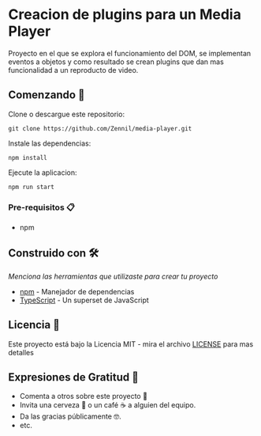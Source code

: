 # Creacion de plugins para un Media Player

Proyecto en el que se explora el funcionamiento del DOM, se implementan eventos a objetos y como resultado se crean plugins que dan mas funcionalidad a un reproducto de video.

## Comenzando 🚀

Clone o descargue este repositorio:

```
git clone https://github.com/Zennil/media-player.git
```

Instale las dependencias:

```
npm install
```

Ejecute la aplicacion:

```
npm run start
```

### Pre-requisitos 📋

 * npm

## Construido con 🛠️

_Menciona las herramientas que utilizaste para crear tu proyecto_

* [npm](https://www.npmjs.com/) - Manejador de dependencias
* [TypeScript](https://www.typescriptlang.org/) - Un superset de JavaScript

## Licencia 📄

Este proyecto está bajo la Licencia MIT - mira el archivo [LICENSE](LICENSE.md) para mas detalles

## Expresiones de Gratitud 🎁

* Comenta a otros sobre este proyecto 📢
* Invita una cerveza 🍺 o un café ☕ a alguien del equipo. 
* Da las gracias públicamente 🤓.
* etc.
